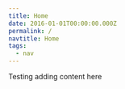 ```yaml
---
title: Home
date: 2016-01-01T00:00:00.000Z
permalink: /
navtitle: Home
tags:
  - nav
---
```

Testing adding content here
